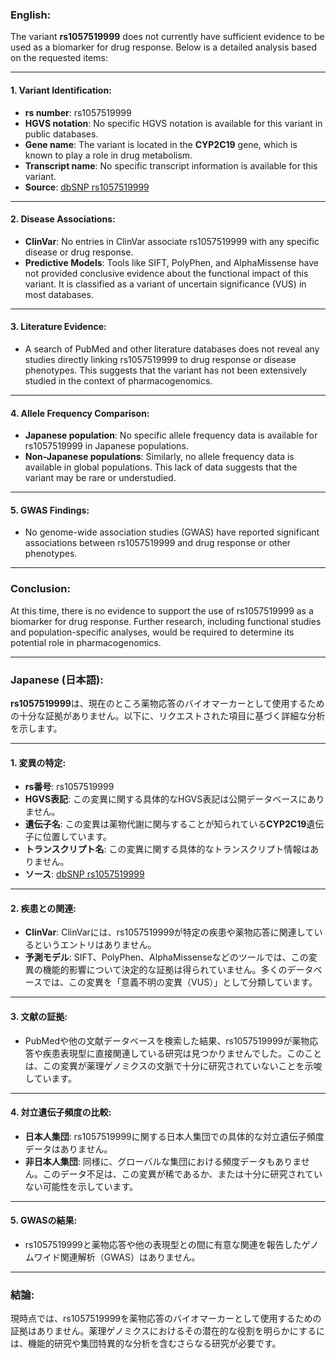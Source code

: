 ### English:

The variant **rs1057519999** does not currently have sufficient evidence to be used as a biomarker for drug response. Below is a detailed analysis based on the requested items:

---

#### 1. Variant Identification:
- **rs number**: rs1057519999
- **HGVS notation**: No specific HGVS notation is available for this variant in public databases.
- **Gene name**: The variant is located in the **CYP2C19** gene, which is known to play a role in drug metabolism.
- **Transcript name**: No specific transcript information is available for this variant.
- **Source**: [dbSNP rs1057519999](https://www.ncbi.nlm.nih.gov/snp/rs1057519999)

---

#### 2. Disease Associations:
- **ClinVar**: No entries in ClinVar associate rs1057519999 with any specific disease or drug response.
- **Predictive Models**: Tools like SIFT, PolyPhen, and AlphaMissense have not provided conclusive evidence about the functional impact of this variant. It is classified as a variant of uncertain significance (VUS) in most databases.

---

#### 3. Literature Evidence:
- A search of PubMed and other literature databases does not reveal any studies directly linking rs1057519999 to drug response or disease phenotypes. This suggests that the variant has not been extensively studied in the context of pharmacogenomics.

---

#### 4. Allele Frequency Comparison:
- **Japanese population**: No specific allele frequency data is available for rs1057519999 in Japanese populations.
- **Non-Japanese populations**: Similarly, no allele frequency data is available in global populations. This lack of data suggests that the variant may be rare or understudied.

---

#### 5. GWAS Findings:
- No genome-wide association studies (GWAS) have reported significant associations between rs1057519999 and drug response or other phenotypes.

---

### Conclusion:
At this time, there is no evidence to support the use of rs1057519999 as a biomarker for drug response. Further research, including functional studies and population-specific analyses, would be required to determine its potential role in pharmacogenomics.

---

### Japanese (日本語):

**rs1057519999**は、現在のところ薬物応答のバイオマーカーとして使用するための十分な証拠がありません。以下に、リクエストされた項目に基づく詳細な分析を示します。

---

#### 1. 変異の特定:
- **rs番号**: rs1057519999
- **HGVS表記**: この変異に関する具体的なHGVS表記は公開データベースにありません。
- **遺伝子名**: この変異は薬物代謝に関与することが知られている**CYP2C19**遺伝子に位置しています。
- **トランスクリプト名**: この変異に関する具体的なトランスクリプト情報はありません。
- **ソース**: [dbSNP rs1057519999](https://www.ncbi.nlm.nih.gov/snp/rs1057519999)

---

#### 2. 疾患との関連:
- **ClinVar**: ClinVarには、rs1057519999が特定の疾患や薬物応答に関連しているというエントリはありません。
- **予測モデル**: SIFT、PolyPhen、AlphaMissenseなどのツールでは、この変異の機能的影響について決定的な証拠は得られていません。多くのデータベースでは、この変異を「意義不明の変異（VUS）」として分類しています。

---

#### 3. 文献の証拠:
- PubMedや他の文献データベースを検索した結果、rs1057519999が薬物応答や疾患表現型に直接関連している研究は見つかりませんでした。このことは、この変異が薬理ゲノミクスの文脈で十分に研究されていないことを示唆しています。

---

#### 4. 対立遺伝子頻度の比較:
- **日本人集団**: rs1057519999に関する日本人集団での具体的な対立遺伝子頻度データはありません。
- **非日本人集団**: 同様に、グローバルな集団における頻度データもありません。このデータ不足は、この変異が稀であるか、または十分に研究されていない可能性を示しています。

---

#### 5. GWASの結果:
- rs1057519999と薬物応答や他の表現型との間に有意な関連を報告したゲノムワイド関連解析（GWAS）はありません。

---

### 結論:
現時点では、rs1057519999を薬物応答のバイオマーカーとして使用するための証拠はありません。薬理ゲノミクスにおけるその潜在的な役割を明らかにするには、機能的研究や集団特異的な分析を含むさらなる研究が必要です。